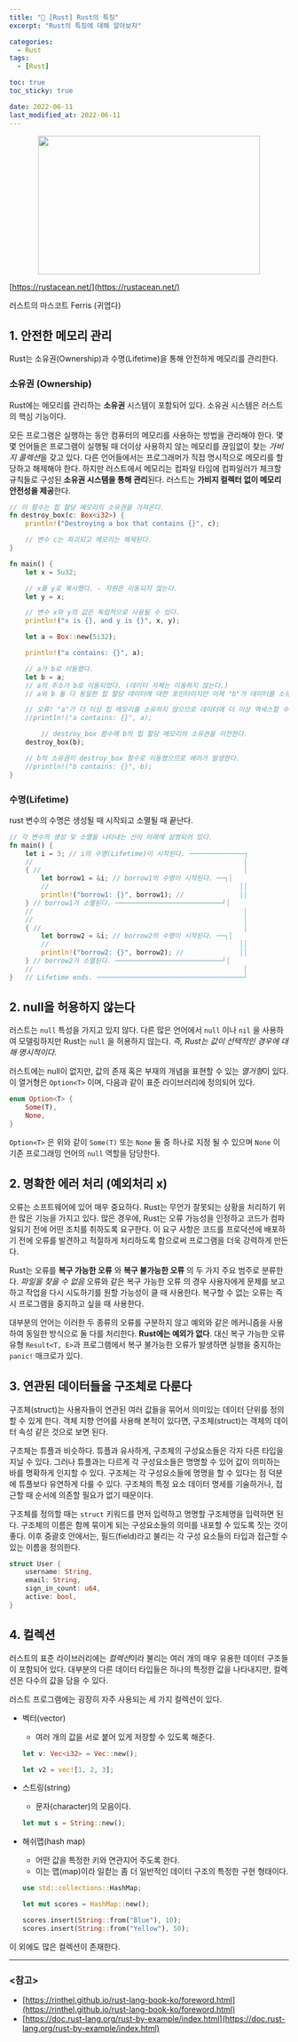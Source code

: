 ```yaml
---
title: "🦀 [Rust] Rust의 특징"
excerpt: "Rust의 특징에 대해 알아보자"

categories:
  - Rust
tags:
  - [Rust]

toc: true
toc_sticky: true

date: 2022-06-11
last_modified_at: 2022-06-11
---
```


<!-- ![image](https://user-images.githubusercontent.com/73830753/173180448-cdab95f7-37b1-4f13-9f31-a27d879b4cc9.png) -->

<p align="center"><img src="https://user-images.githubusercontent.com/73830753/173180448-cdab95f7-37b1-4f13-9f31-a27d879b4cc9.png" width="400" height="250"/></p>

[https://rustacean.net/](https://rustacean.net/)

러스트의 마스코트 Ferris (귀엽다)

## 1. 안전한 메모리 관리

Rust는 소유권(Ownership)과 수명(Lifetime)을 통해 안전하게 메모리를 관리한다.

### 소유권 (Ownership)

Rust에는 메모리를 관리하는 **소유권** 시스템이 포함되어 있다. 소유권 시스템은 러스트의 핵심 기능이다.

모든 프로그램은 실행하는 동안 컴퓨터의 메모리를 사용하는 방법을 관리해야 한다. 몇몇 언어들은 프로그램이 실행될 때 더이상 사용하지 않는 메모리를 끊임없이 찾는 *가비지 콜렉션*을 갖고 있다. 다른 언어들에서는 프로그래머가 직접 명시적으로 메모리를 할당하고 해제해야 한다. 하지만 러스트에서 메모리는 컴파일 타임에 컴파일러가 체크할 규칙들로 구성된 **소유권 시스템을 통해 관리**된다. 러스트는 **가비지 컬렉터 없이 메모리 안전성을 제공**한다.

```rust
// 이 함수는 힙 할당 메모리의 소유권을 가져온다.
fn destroy_box(c: Box<i32>) {
    println!("Destroying a box that contains {}", c);

    // 변수 c는 파괴되고 메모리는 해제된다.
}

fn main() {
    let x = 5u32;

    // x를 y로 복사했다. - 자원은 이동되지 않는다.
    let y = x;

    // 변수 x와 y의 값은 독립적으로 사용될 수 있다.
    println!("x is {}, and y is {}", x, y);

    let a = Box::new(5i32);

    println!("a contains: {}", a);

    // a가 b로 이동했다.
    let b = a;
    // a의 주소가 b로 이동되었다. (데이터 자체는 이동하지 않는다.)
    // a와 b 둘 다 동일한 힙 할당 데이터에 대한 포인터이지만 이제 "b"가 데이터를 소유한다.

    // 오류! "a"가 더 이상 힙 메모리를 소유하지 않으므로 데이터에 더 이상 액세스할 수 없다.
    //println!("a contains: {}", a);

		// destroy_box 함수에 b의 힙 할당 메모리의 소유권을 이전한다.
    destroy_box(b);

    // b의 소유권이 destroy_box 함수로 이동했으므로 에러가 발생한다.
    //println!("b contains: {}", b);
}
```

### 수명(Lifetime)

rust 변수의 수명은 생성될 때 시작되고 소멸될 때 끝난다.

```rust
// 각 변수의 생성 및 소멸을 나타내는 선이 아래에 설명되어 있다.
fn main() {
    let i = 3; // i의 수명(Lifetime)이 시작된다. ──────────────┐
    //                                                     │
    { //                                                   │
        let borrow1 = &i; // borrow1의 수명이 시작된다. ──┐│
        //                                                ││
        println!("borrow1: {}", borrow1); //              ││
    } // borrow1가 소멸된다. ───────────────────────────┘│
    //                                                     │
    //                                                     │
    { //                                                   │
        let borrow2 = &i; // borrow2의 수명이 시작된다. ──┐│
        //                                                ││
        println!("borrow2: {}", borrow2); //              ││
    } // borrow2가 소멸된다. ───────────────────────────┘│
    //                                                     │
}   // Lifetime ends. ─────────────────────────────────────┘
```

## 2. null을 허용하지 않는다

러스트는 `null` 특성을 가지고 있지 않다. 다른 많은 언어에서 `null` 이나 `nil` 을 사용하여 모델링하지만 Rust는 `null` 을 허용하지 않는다. _즉, Rust는 값이 선택적인 경우에 대해 명시적이다._

러스트에는 null이 없지만, 값의 존재 혹은 부재의 개념을 표현할 수 있는 *열거형*이 있다. 이 열거형은 `Option<T>` 이며, 다음과 같이 표준 라이브러리에 정의되어 있다.

```rust
enum Option<T> {
    Some(T),
    None,
}
```

`Option<T>` 은 위와 같이 `Some(T)` 또는 `None` 둘 중 하나로 지정 될 수 있으며 `None` 이 기존 프로그래밍 언어의 `null` 역할을 담당한다.

## 2. 명확한 에러 처리 (예외처리 x)

오류는 소프트웨어에 있어 매우 중요하다. Rust는 무언가 잘못되는 상황을 처리하기 위한 많은 기능을 가지고 있다. 많은 경우에, Rust는 오류 가능성을 인정하고 코드가 컴파일되기 전에 어떤 조치를 취하도록 요구한다. 이 요구 사항은 코드를 프로덕션에 배포하기 전에 오류를 발견하고 적절하게 처리하도록 함으로써 프로그램을 더욱 강력하게 만든다.

Rust는 오류를 **복구 가능한 오류** 와 **복구 불가능한 오류** 의 두 가지 주요 범주로 분류한다. *파일을 찾을 수 없음* 오류와 같은 복구 가능한 오류 의 경우 사용자에게 문제를 보고하고 작업을 다시 시도하기를 원할 가능성이 클 때 사용한다. 복구할 수 없는 오류는 즉시 프로그램을 중지하고 싶을 때 사용한다.

대부분의 언어는 이러한 두 종류의 오류를 구분하지 않고 예외와 같은 메커니즘을 사용하여 동일한 방식으로 둘 다를 처리한다. **Rust에는 예외가 없다**. 대신 복구 가능한 오류 유형 `Result<T, E>`과 프로그램에서 복구 불가능한 오류가 발생하면 실행을 중지하는 `panic!` 매크로가 있다.

## 3. 연관된 데이터들을 구조체로 다룬다

구조체(struct)는 사용자들이 연관된 여러 값들을 묶어서 의미있는 데이터 단위를 정의할 수 있게 한다. 객체 지향 언어를 사용해 본적이 있다면, 구조체(struct)는 객체의 데이터 속성 같은 것으로 보면 된다.

구조체는 튜플과 비슷하다. 튜플과 유사하게, 구조체의 구성요소들은 각자 다른 타입을 지닐 수 있다. 그러나 튜플과는 다르게 각 구성요소들은 명명할 수 있어 값이 의미하는 바를 명확하게 인지할 수 있다. 구조체는 각 구성요소들에 명명을 할 수 있다는 점 덕분에 튜플보다 유연하게 다룰 수 있다. 구조체의 특정 요소 데이터 명세를 기술하거나, 접근할 때 순서에 의존할 필요가 없기 때문이다.

구조체를 정의할 때는 `struct` 키워드를 먼저 입력하고 명명할 구조체명을 입력하면 된다. 구조체의 이름은 함께 묶이게 되는 구성요소들의 의미를 내포할 수 있도록 짓는 것이 좋다. 이후 중괄호 안에서는, 필드(field)라고 불리는 각 구성 요소들의 타입과 접근할 수 있는 이름을 정의한다.

```rust
struct User {
    username: String,
    email: String,
    sign_in_count: u64,
    active: bool,
}
```

## 4. 컬렉션

러스트의 표준 라이브러리에는 *컬렉션*이라 불리는 여러 개의 매우 유용한 데이터 구조들이 포함되어 있다. 대부분의 다른 데이터 타입들은 하나의 특정한 값을 나타내지만, 컬렉션은 다수의 값을 담을 수 있다.

러스트 프로그램에는 굉장히 자주 사용되는 세 가지 컬렉션이 있다.

- 벡터(vector)

  - 여러 개의 값을 서로 붙어 있게 저장할 수 있도록 해준다.

  ```rust
  let v: Vec<i32> = Vec::new();

  let v2 = vec![1, 2, 3];
  ```

- 스트링(string)

  - 문자(character)의 모음이다.

  ```rust
  let mut s = String::new();
  ```

- 해쉬맵(hash map)

  - 어떤 값을 특정한 키와 연관지어 주도록 한다.
  - 이는 맵(map)이라 일컫는 좀 더 일반적인 데이터 구조의 특정한 구현 형태이다.

  ```rust
  use std::collections::HashMap;

  let mut scores = HashMap::new();

  scores.insert(String::from("Blue"), 10);
  scores.insert(String::from("Yellow"), 50);
  ```

이 외에도 많은 컬렉션이 존재한다.

---

### <참고>

- [https://rinthel.github.io/rust-lang-book-ko/foreword.html](https://rinthel.github.io/rust-lang-book-ko/foreword.html)
- [https://doc.rust-lang.org/rust-by-example/index.html](https://doc.rust-lang.org/rust-by-example/index.html)
